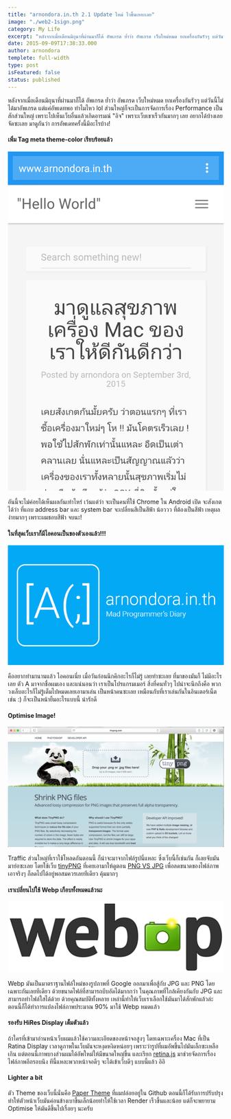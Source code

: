 ```yaml
---
title: "arnondora.in.th 2.1 Update ใหม่ ไวขึ้นเยอะเลย"
image: "./web2-1sign.png"
category: My Life
excerpt: "หลังจากเมื่อเดือนมิถุนาที่ผ่านมาก็ได้ อัพเกรด ย้ำว่า อัพเกรด เว็บใหม่หมด ยกเครื่องกันรัวๆ แต่วันนี้ไม่ได้มาอัพเกรด แต่แค่อัพเดทพอ ทำไมไหว lol ส่วนใหญ่ก็จะเป็นการจัดการเรื่อง Performance เป็นสักส่วนใหญ่ เพราะไปเห็นเว็บอื่นแล้วเกิดอารมณ์ "อิจ" เพราะ..."
date: 2015-09-09T17:38:33.000
author: arnondora
templete: full-width
type: post
isFeatured: false
status: published
---
```


หลังจากเมื่อเดือนมิถุนาที่ผ่านมาก็ได้ อัพเกรด ย้ำว่า อัพเกรด เว็บใหม่หมด ยกเครื่องกันรัวๆ แต่วันนี้ไม่ได้มาอัพเกรด แต่แค่อัพเดทพอ ทำไมไหว lol ส่วนใหญ่ก็จะเป็นการจัดการเรื่อง Performance เป็นสักส่วนใหญ่ เพราะไปเห็นเว็บอื่นแล้วเกิดอารมณ์ "อิจ" เพราะเว็บเขาเร็วกันมากๆ เลย อยากได้บ้างเลยจัดซะเลย มาดูกันว่า การอัพเดทครั้งนี้มีอะไรบ้าง!

#### เพิ่ม Tag meta theme-color เรียบร้อยแล้ว

[![newcolor-theme-2](./newcolor-theme-2.png)][0]

อันนี้จะไม่ค่อยได้เห็นผลกันเท่าไหร่ เว้นแต่ว่า จะเป็นคนที่ใช้ Chrome ใน Android เปิด จะสังเกตได้ว่า ที่แถบ address bar และ system bar จะเปลี่ยนสีเป็นสีฟ้า น้อววว ที่ต้องเป็นสีฟ้า เหตุผลง่ายมากๆ เพราะผมชอบสีฟ้า จบนะ!

#### ในที่สุดเว็บเราก็มีไอคอนเป็นของตัวเองแล้ว!!!

![newlogointrox2](./newlogointro.png)

คืออยากทำมานานแล้ว ไอคอนเนี่ย เมื่อวันก่อนนึกคึกอะไรก็ไม่รู้ เลยทำซะเลย ที่มาของมันก็ ไม่มีอะไรเลย ตัว A มาจากชื่อผมเอง และแน่นอนว่า เราเป็นโปรแกรมเมอร์ สิ่งที่คนทั่วๆ ไปน่าจะนึกถึงคือ พวกวงเล็บอะไรก็ไม่รู้เต็มไปหมดเลยเอามาเล่น เป็นหน้าคนซะเลย เหมือนกับที่เราเล่นกันในอินเตอร์เน็ต เช่น :) ก็จะเป็นหน้ายิ้มอะไรแบบนี้ น่ารักดี

#### Optimise Image!

[![reducePNGFile](./reducePNGFile.png)][1]

Traffic ส่วนใหญ่ที่เราใช้โหลดกันตอนนี้ ก็น่าจะมาจากไฟล์รูปนี่แหละ ซึ่งเว็บนี้ก็เช่นกัน ก็เลยจับมันมาย่อซะเลย โดยใช้เว็บ [tinyPNG][2] ที่เคยเอามาให้ดูตอน [PNG VS JPG][3] เพื่อลดขนาดของไฟล์ภาพ เอาจริงๆ ก็ลดไปได้อยู่พอสมควรเลยทีเดียว คุ้มมากๆ

#### เราเปลี่ยนไปใช้ Webp เกือบทั้งหมดแล้วนะ

![](./WebP_Logo.png)

Webp มันเป็นมาตราฐานไฟล์ใหม่ของรูปภาพที่ Google ออกมาเพื่อสู้กับ JPG และ PNG โดยเฉพาะกันเลยทีเดียว ด้วยขนาดไฟล์ที่สามารถบีบอัดได้มากกว่า ในคุณภาพที่ใกล้เคียงกันกับ JPG และสามารถทำไฟล์ใสได้ด้วย ด้วยคุณสมบัติทั้งหลาย เหล่านี้ทำให้เว็บเราเลือกใช้มันมาได้สักพักแล้วล่ะ ตอนนี้ก็ได้ทำการแปลงไฟล์ภาพประมาณ 90% มาใช้ Webp หมดแล้ว

#### รองรับ HiRes Display เต็มตัวแล้ว
ถ้าใครที่เข้ามาอ่านหน้าเว็บผมแล้วใช้ความละเอียดของหน้าจอสูงๆ โดยเฉพาะเครื่อง Mac ที่เป็น Ratina Display เวลาดูภาพในเว็บมันจะหงุดหงิดหน่อยๆ เพราะว่ารูปที่ผมอัพขึ้นไปมันเล็กซะเหลือเกิน แต่ตอนนี้ภาพบางส่วนผมได้อัพใหม่ให้มีขนาดใหญ่ขึ้น และเรียก [retina.js][4] มาช่วยจัดการเรื่องไฟล์ภาพอีกรอบนึง ทีนี้แหละพวกหน้าจอดีๆ จะได้เข้าเว็บดีๆ แบบนี้แล้ว อิอิ

#### Lighter a bit
ตัว Theme ของเว็บนี้นั่นคือ [Paper Theme][5] ที่ผมปล่อยอยู่ใน Github ตอนนี้ก็ได้รับการปรับปรุงทำให้ตัวหน้าเว็บมันค่อนข้างเบาขึ้นเล็กน้อยทำให้ใช้เวลา Render เร็วขึ้นและน้อย แต่ก็จะพยายาม Optimise ให้มันดีขึ้นไปเรื่อยๆ นะครับ

[0]: http://www.arnondora.in.th/wp-content/uploads/2015/09/newcolor-theme-2.png
[1]: http://www.arnondora.in.th/wp-content/uploads/2015/09/reducePNGFile.png
[2]: https://tinypng.com
[3]: http://www.arnondora.in.th/dev-tip-jpg-vs-png/
[4]: http://imulus.github.io/retinajs/
[5]: https://github.com/arnondora/wordpress-paper-theme
